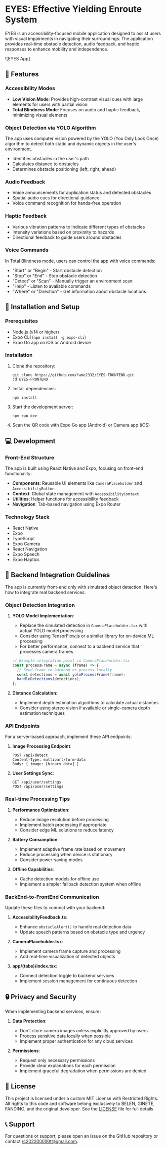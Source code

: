 # EYES: Effective Yielding Enroute System

EYES is an accessibility-focused mobile application designed to assist users with visual impairments in navigating their surroundings. The application provides real-time obstacle detection, audio feedback, and haptic responses to enhance mobility and independence.

![EYES App]

## 🚀 Features

### Accessibility Modes
- **Low Vision Mode**: Provides high-contrast visual cues with large elements for users with partial vision
- **Total Blindness Mode**: Focuses on audio and haptic feedback, minimizing visual elements

### Object Detection via YOLO Algorithm
The app uses computer vision powered by the YOLO (You Only Look Once) algorithm to detect both static and dynamic objects in the user's environment.
- Identifies obstacles in the user's path
- Calculates distance to obstacles
- Determines obstacle positioning (left, right, ahead)

### Audio Feedback
- Voice announcements for application status and detected obstacles
- Spatial audio cues for directional guidance
- Voice command recognition for hands-free operation

### Haptic Feedback
- Various vibration patterns to indicate different types of obstacles
- Intensity variations based on proximity to hazards
- Directional feedback to guide users around obstacles

### Voice Commands
In Total Blindness mode, users can control the app with voice commands:
- "Start" or "Begin" - Start obstacle detection
- "Stop" or "End" - Stop obstacle detection
- "Detect" or "Scan" - Manually trigger an environment scan
- "Help" - Listen to available commands
- "Where" or "Direction" - Get information about obstacle locations

## 📱 Installation and Setup

### Prerequisites
- Node.js (v14 or higher)
- Expo CLI (`npm install -g expo-cli`)
- Expo Go app on iOS or Android device

### Installation
1. Clone the repository:
   ```
   git clone https://github.com/fame2332/EYES-FRONTEND.git
   cd EYES-FRONTEND
   ```

2. Install dependencies:
   ```
   npm install
   ```

3. Start the development server:
   ```
   npm run dev
   ```

4. Scan the QR code with Expo Go app (Android) or Camera app (iOS)

## 💻 Development

### Front-End Structure
The app is built using React Native and Expo, focusing on front-end functionality:
- **Components**: Reusable UI elements like `CameraPlaceholder` and `AccessibilityButton`
- **Context**: Global state management with `AccessibilityContext`
- **Utilities**: Helper functions for accessibility feedback
- **Navigation**: Tab-based navigation using Expo Router

### Technology Stack
- React Native
- Expo
- TypeScript
- Expo Camera
- React Navigation
- Expo Speech
- Expo Haptics

## 🔄 Backend Integration Guidelines

The app is currently front-end only with simulated object detection. Here's how to integrate real backend services:

### Object Detection Integration

1. **YOLO Model Implementation**:
   - Replace the simulated detection in `CameraPlaceholder.tsx` with actual YOLO model processing
   - Consider using TensorFlow.js or a similar library for on-device ML processing
   - For better performance, connect to a backend service that processes camera frames

   ```typescript
   // Example integration point in CameraPlaceholder.tsx
   const processFrame = async (frame) => {
     // Send frame to backend or process locally
     const detections = await yoloProcessFrame(frame);
     handleDetections(detections);
   };
   ```

2. **Distance Calculation**:
   - Implement depth estimation algorithms to calculate actual distances
   - Consider using stereo vision if available or single-camera depth estimation techniques

### API Endpoints

For a server-based approach, implement these API endpoints:

1. **Image Processing Endpoint**:
   ```
   POST /api/detect
   Content-Type: multipart/form-data
   Body: { image: [binary data] }
   ```

2. **User Settings Sync**:
   ```
   GET /api/user/settings
   POST /api/user/settings
   ```

### Real-time Processing Tips

1. **Performance Optimization**:
   - Reduce image resolution before processing
   - Implement batch processing if appropriate
   - Consider edge ML solutions to reduce latency

2. **Battery Consumption**:
   - Implement adaptive frame rate based on movement
   - Reduce processing when device is stationary
   - Consider power-saving modes

3. **Offline Capabilities**:
   - Cache detection models for offline use
   - Implement a simpler fallback detection system when offline

### BackEnd-to-FrontEnd Communication

Update these files to connect with your backend:

1. **AccessibilityFeedback.ts**:
   - Enhance `obstacleAlert()` to handle real detection data
   - Update speech patterns based on obstacle type and urgency

2. **CameraPlaceholder.tsx**:
   - Implement camera frame capture and processing
   - Add real-time visualization of detected objects

3. **app/(tabs)/index.tsx**:
   - Connect detection toggle to backend services
   - Implement session management for continuous detection

## 🔒 Privacy and Security

When implementing backend services, ensure:

1. **Data Protection**:
   - Don't store camera images unless explicitly approved by users
   - Process sensitive data locally when possible
   - Implement proper authentication for any cloud services

2. **Permissions**:
   - Request only necessary permissions
   - Provide clear explanations for each permission
   - Implement graceful degradation when permissions are denied

## 📝 License

This project is licensed under a custom MIT License with Restricted Rights. All rights to this code and software belong exclusively to BELEN, GINETE, FANDINO, and the original developer. See the [LICENSE](LICENSE) file for full details.

## 📞 Support

For questions or support, please open an issue on the GitHub repository or contact [rc202300000t@gmail.com](rc202300000t@gmail.com). 